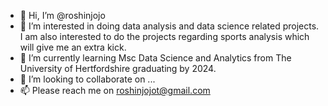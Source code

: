 - 👋 Hi, I’m @roshinjojo
- 👀 I’m interested in doing data analysis and data science related projects. I am also interested to do the projects regarding sports analysis which will give me an extra kick.
- 🌱 I’m currently learning Msc Data Science and Analytics from The University of Hertfordshire graduating by 2024.
- 💞️ I’m looking to collaborate on ...
- 📫 Please reach me on roshinjojot@gmail.com 

<!---
roshinjojo/roshinjojo is a ✨ special ✨ repository because its `README.md` (this file) appears on your GitHub profile.
You can click the Preview link to take a look at your changes.
--->
